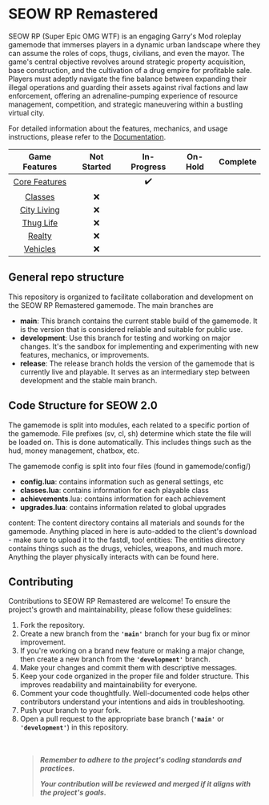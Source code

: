 # SEOW RP Remastered

SEOW RP (Super Epic OMG WTF) is an engaging Garry's Mod roleplay gamemode that immerses players in a dynamic urban landscape where they can assume the roles of cops, thugs, civilians, and even the mayor. The game's central objective revolves around strategic property acquisition, base construction, and the cultivation of a drug empire for profitable sale. Players must adeptly navigate the fine balance between expanding their illegal operations and guarding their assets against rival factions and law enforcement, offering an adrenaline-pumping experience of resource management, competition, and strategic maneuvering within a bustling virtual city.

For detailed information about the features, mechanics, and usage instructions, please refer to the [Documentation](/Docs/README.md).

|          **Game Features**           | **Not Started** | **In-Progress** | **On-Hold** | **Complete** |
| :----------------------------------: | :-------------: | :-------------: | :---------: | :----------: |
| [Core Features](/Docs/pages/CORE.md) |                 |       ✔️        |             |              |
|  [Classes](/Docs/pages/CLASSES.md)   |       ❌        |                 |             |              |
|  [City Living](/Docs/pages/CITY.md)  |       ❌        |                 |             |              |
|   [Thug Life](/Docs/pages/THUG.md)   |       ❌        |                 |             |              |
|   [Realty](/Docs/pages/REALTY.md)    |       ❌        |                 |             |              |
| [Vehicles](/Docs/pages/VEHICLES.md)  |       ❌        |                 |             |              |

## General repo structure

This repository is organized to facilitate collaboration and development on the SEOW RP Remastered gamemode. The main branches are

- **main**: This branch contains the current stable build of the gamemode. It is the version that is considered reliable and suitable for public use.
- **development**: Use this branch for testing and working on major changes. It's the sandbox for implementing and experimenting with new features, mechanics, or improvements.
- **release**: The release branch holds the version of the gamemode that is currently live and playable. It serves as an intermediary step between development and the stable main branch.

## Code Structure for SEOW 2.0

The gamemode is split into modules, each related to a specific portion of the gamemode. File prefixes (sv, cl, sh) determine which state the file will be loaded on. This is done automatically. This includes things such as the hud, money management, chatbox, etc.

The gamemode config is split into four files (found in gamemode/config/)

- **config.lua**: contains information such as general settings, etc
- **classes.lua**: contains information for each playable class
- **achievements**.lua: contains information for each achievement
- **upgrades.lua**: contains information related to global upgrades

content: The content directory contains all materials and sounds for the gamemode. Anything placed in here is auto-added to the client's download - make sure to upload it to the fastdl, too! entities: The entities directory contains things such as the drugs, vehicles, weapons, and much more. Anything the player physically interacts with can be found here.

## Contributing

Contributions to SEOW RP Remastered are welcome! To ensure the project's growth and maintainability, please follow these guidelines:

1. Fork the repository.
2. Create a new branch from the **`'main'`** branch for your bug fix or minor improvement.
3. If you're working on a brand new feature or making a major change, then create a new branch from the **`'development'`** branch.
4. Make your changes and commit them with descriptive messages.
5. Keep your code organized in the proper file and folder structure. This improves readability and maintainability for everyone.
6. Comment your code thoughtfully. Well-documented code helps other contributors understand your intentions and aids in troubleshooting.
7. Push your branch to your fork.
8. Open a pull request to the appropriate base branch (**`'main'`** or **`'development'`**) in this repository.
   <br>
   <br>
   <br>
   > **_Remember to adhere to the project's coding standards and practices._**
   >
   > **_Your contribution will be reviewed and merged if it aligns with the project's goals._**
